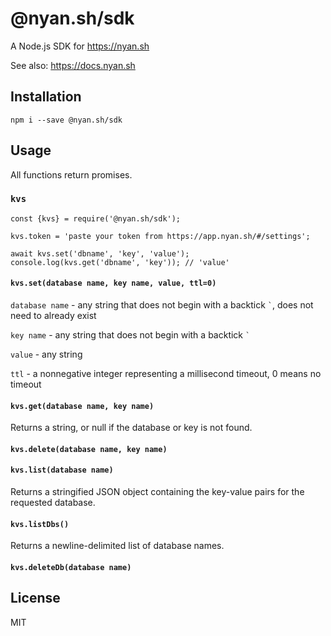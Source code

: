 # @nyan.sh/sdk

A Node.js SDK for <a href="https://nyan.sh">https://nyan.sh</a>

See also: <a href="https://docs.nyan.sh">https://docs.nyan.sh</a>

## Installation

```
npm i --save @nyan.sh/sdk
```

## Usage

All functions return promises.

### `kvs`

```
const {kvs} = require('@nyan.sh/sdk');

kvs.token = 'paste your token from https://app.nyan.sh/#/settings';

await kvs.set('dbname', 'key', 'value');
console.log(kvs.get('dbname', 'key')); // 'value'
```

#### `kvs.set(database name, key name, value, ttl=0)`

`database name` - any string that does not begin with a backtick ``` ` ```, does not need to already exist

`key name` - any string that does not begin with a backtick ``` ` ```

`value` - any string

`ttl` - a nonnegative integer representing a millisecond timeout, 0 means no timeout

#### `kvs.get(database name, key name)`

Returns a string, or null if the database or key is not found.

#### `kvs.delete(database name, key name)`

#### `kvs.list(database name)`

Returns a stringified JSON object containing the key-value pairs for the requested database.

#### `kvs.listDbs()`

Returns a newline-delimited list of database names.

#### `kvs.deleteDb(database name)`

## License

MIT
